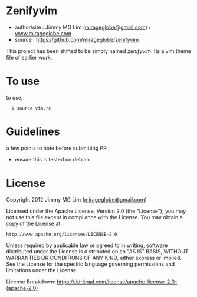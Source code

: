 # Zenifyvim #

- author/site : Jimmy MG Lim (mirageglobe@gmail.com) / www.mirageglobe.com
- source : https://github.com/mirageglobe/zenifyvim

This project has been shifted to be simply named *zenifyvim*. Its a vim theme file of earlier work.

# To use #

to use,
```
  $ source vim.rc
```

# Guidelines #

a few points to note before submitting PR :

- ensure this is tested on debian

# License

Copyright 2012 Jimmy MG Lim (mirageglobe@gmail.com)

Licensed under the Apache License, Version 2.0 (the "License");
you may not use this file except in compliance with the License.
You may obtain a copy of the License at

    http://www.apache.org/licenses/LICENSE-2.0

Unless required by applicable law or agreed to in writing, software
distributed under the License is distributed on an "AS IS" BASIS,
WITHOUT WARRANTIES OR CONDITIONS OF ANY KIND, either express or implied.
See the License for the specific language governing permissions and
limitations under the License.

License Breakdown: https://tldrlegal.com/license/apache-license-2.0-(apache-2.0)
